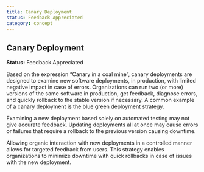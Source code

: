 ```yaml
---
title: Canary Deployment
status: Feedback Appreciated
category: concept
---
```

## Canary Deployment

**Status:** Feedback Appreciated

Based on the expression “Canary in a coal mine”, canary deployments are designed to examine new software deployments, in production, with limited negative impact in case of errors.  Organizations can run two (or more) versions of the same software in production, get feedback, diagnose errors, and quickly rollback to the stable version if necessary. A common example of a canary deployment is the blue green deployment strategy.

Examining a new deployment based solely on automated testing may not give accurate feedback. Updating deployments all at once may cause errors or failures that require a rollback to the previous version causing downtime.

Allowing organic interaction with new deployments in a controlled manner allows for targeted feedback from users. This strategy enables organizations to minimize downtime with quick rollbacks in case of issues with the new deployment.

